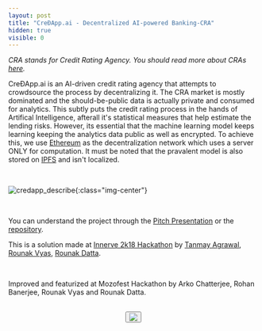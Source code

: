 ```yaml
---
layout: post
title: "CreÐApp.ai - Decentralized AI-powered Banking-CRA"
hidden: true
visible: 0
---
```


<i>CRA stands for Credit Rating Agency. You should read more about CRAs <a href="https://en.wikipedia.org/wiki/Credit_rating_agency">here</a>.</i>

CreÐApp.ai is an AI-driven credit rating agency that attempts to crowdsource the process by decentralizing it. The CRA market is mostly dominated and the should-be-public data is actually private and consumed for analytics. This subtly puts the credit rating process in the hands of Artifical Intelligence, afterall it's statistical measures that help estimate the lending risks. However, its essential that the machine learning model keeps learning keeping the analytics data public as well as encrypted. To achieve this, we use <a href="https://www.ethereum.org/">Ethereum</a> as the decentralization network which uses a server ONLY for computation. It must be noted that the pravalent model is also stored on <a href="https://ipfs.io/">IPFS</a> and isn't localized.

<br>

![credapp_describe](https://camo.githubusercontent.com/b7c584b0eb06143e09a61032bcdd890d03e1cb5c/68747470733a2f2f692e696d6775722e636f6d2f4e6d67495473522e706e67){:class="img-center"}

<br>

You can understand the project through the <a href="https://github.com/tanmay7270/CreDapp.ai/blob/master/Pitch.pdf">Pitch Presentation</a> or the <a href="https://github.com/mozohack/creDapp.ai">repository</a>.

This is a solution made at <a href="https://innerve2k18.com/">Innerve 2k18 Hackathon</a> by <a href="https://github.com/tanmay7270">Tanmay Agrawal</a>, <a href="https://github.com/itsron717">Rounak Vyas</a>, <a href="https://github.com/rounakdatta">Rounak Datta</a>.

<br>

Improved and featurized at Mozofest Hackathon by Arko Chatterjee, Rohan Banerjee, Rounak Vyas and Rounak Datta.

<br>
<center>
<button id="likeButton" onclick="likeItem()"><img src="https://cdn3.iconfinder.com/data/icons/jolly-icons-free/64/thumb-up_64.png"></button>
<div id="likeCount"></div>
</center>

<script type="text/javascript">

let postTitle = "credapp"

let myLocation = "";

function getLocationDetails() {
$.get("https://json.geoiplookup.io/", function (response) {
    myLocation = response;
});
}

function likeItem() {
  getLocationDetails();

  setTimeout(function(){

  var xhr = new XMLHttpRequest();
  xhr.withCredentials = false;
  
  xhr.addEventListener("readystatechange", function () {
    if (this.readyState === 4) {
      console.log(this.responseText);
      showLikes();
    }
  });
  
  xhr.open("POST", "https://rounakdatta.pythonanywhere.com/like/post/" + postTitle);
  xhr.setRequestHeader("content-type", "application/json");
  xhr.setRequestHeader('Access-Control-Allow-Origin', '*')
  xhr.setRequestHeader("Access-Control-Allow-Credentials", true);
  xhr.setRequestHeader("cache-control", "no-cache");
  xhr.setRequestHeader("postman-token", "6b90fa48-bca5-8464-df36-a229e6b15f2a");
  
  console.log(JSON.stringify(myLocation));
  xhr.send(JSON.stringify(myLocation));

  }, 1000);
}

function showLikes() {

	var data = null;
	
	var xhr = new XMLHttpRequest();
	xhr.withCredentials = false;
	
	xhr.addEventListener("readystatechange", function () {
	  if (this.readyState === 4) {
	    console.log(this.responseText);
	    //alert(this.responseText);
	    document.getElementById('likeCount').innerHTML = "<h4>" + String(this.responseText) + "</h4>";
	  }
	});
	
	xhr.open("GET", "https://rounakdatta.pythonanywhere.com/like/post/" + postTitle);
	xhr.setRequestHeader("cache-control", "no-cache");
	xhr.setRequestHeader('Access-Control-Allow-Origin', '*')
	xhr.setRequestHeader("Access-Control-Allow-Credentials", true);
	xhr.setRequestHeader("postman-token", "5e82f0d5-65e0-a89a-729b-10c6f90fffb9");
	
	xhr.send(data);

}

</script>

<script>
$( document ).ready(function() {
    showLikes();
});
</script>